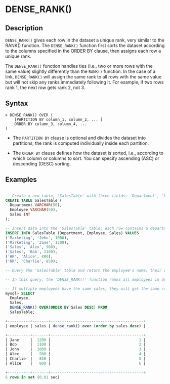 # **DENSE_RANK()**

## **Description**

`DENSE_RANK()` gives each row in the dataset a unique rank, very similar to the RANK() function. The `DENSE_RANK()` function first sorts the dataset according to the columns specified in the ORDER BY clause, then assigns each row a unique rank.

The `DENSE_RANK()` function handles ties (i.e., two or more rows with the same value) slightly differently than the `RANK()` function. In the case of a link, `DENSE_RANK()` will assign the same rank to all rows with the same value but will not skip any ranks immediately following it. For example, if two rows rank 1, the next row gets rank 2, not 3.

## **Syntax**

```
> DENSE_RANK() OVER (
    [PARTITION BY column_1, column_2, ... ]
    ORDER BY column_3, column_4, ...
)
```

- The `PARTITION BY` clause is optional and divides the dataset into partitions; the rank is computed individually inside each partition.

- The `ORDER BY` clause defines how the dataset is sorted, i.e., according to which column or columns to sort. You can specify ascending (ASC) or descending (DESC) sorting.

## **Examples**

```sql

-- Create a new table, 'SalesTable' with three fields: 'Department', 'Employee', and 'Sales'
CREATE TABLE SalesTable (
  Department VARCHAR(50),
  Employee VARCHAR(50),
  Sales INT
);

-- Insert data into the 'SalesTable' table; each row contains a department (Department), an employee (Employee), and their sales (Sales)
INSERT INTO SalesTable (Department, Employee, Sales) VALUES
('Marketing', 'John', 1000),
('Marketing', 'Jane', 1200),
('Sales', 'Alex', 900),
('Sales', 'Bob', 1100),
('HR', 'Alice', 800),
('HR', 'Charlie', 850);

-- Query the 'SalesTable' table and return the employee's name, their sales, and their sales rank (using the 'DENSE_RANK()' function)

-- In this query, the 'DENSE_RANK()' function ranks all employees in descending order of sales (specified by 'ORDER BY Sales DESC')

-- If multiple employees have the same sales, they will get the same rank, and the rank of the next sales will not be skipped. So, if two employees are number one in sales, the next employee is number two, not number three.
mysql> SELECT
  Employee,
  Sales,
  DENSE_RANK() OVER(ORDER BY Sales DESC) FROM
  SalesTable;

+----------+-------+-----------------------------------------+
| employee | sales | dense_rank() over (order by sales desc) |

+----------+-------+-----------------------------------------+
| Jane     |  1200 |                                       1 |
| Bob      |  1100 |                                       2 |
| John     |  1000 |                                       3 |
| Alex     |   900 |                                       4 |
| Charlie  |   850 |                                       5 |
| Alice    |   800 |                                       6 |

+----------+-------+-----------------------------------------+
6 rows in set (0.01 sec)
```
